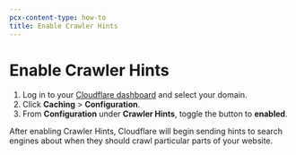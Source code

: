 ```yaml
---
pcx-content-type: how-to
title: Enable Crawler Hints
---
```


# Enable Crawler Hints

1.  Log in to your [Cloudflare dashboard](https://dash.cloudflare.com) and select your domain.
2.  Click **Caching** > **Configuration**.
3.  From **Configuration** under **Crawler Hints**, toggle the button to **enabled**.

After enabling Crawler Hints, Cloudflare will begin sending hints to search engines about when they should crawl particular parts of your website.
